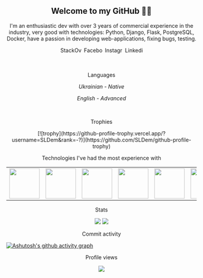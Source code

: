 <h2 align="center">Welcome to my GitHub 👋😀</h2>

<p align="center">
I'm an enthusiastic dev with over 3 years of commercial experience in the industry, very good with technologies: Python, Django, Flask, PostgreSQL, Docker, have a passion in developing web-applications, fixing bugs, testing.
</p>

<p align="center">
<a href="https://stackoverflow.com/users/14535309/sldem"><img src="https://img.shields.io/badge/StackOverflow-orange" alt="StackOverflow" width="60" height="17"></a> <a href="https://www.facebook.com/slavko.dem/"><img src="https://img.shields.io/badge/Facebook-blue" alt="Facebook" width="50" height="17"></a> <a href="https://www.instagram.com/yaroslav8342/"><img src="https://img.shields.io/badge/Instagram-ee76f2" alt="Instagram" width="50" height="17"></a> <a href="https://www.linkedin.com/in/yaroslav-demtsiukh/"><img src="https://img.shields.io/badge/Linkedin-20abc6" alt="Linkedin" width="50" height="17"></a>
</p>

<br>

<p align="center">
Languages
</p>


<p align="center">
<i>Ukrainian - Native</i>
</p>

<p align="center">
<i>English - Advanced</i>
</p>

<br>

<p align="center">
Trophies
</p>

<p align="center">
[![trophy](https://github-profile-trophy.vercel.app/?username=SLDem&rank=-?)](https://github.com/SLDem/github-profile-trophy)
</p>


<p align="center">
Technologies I've had the most experience with
</p>

<table style="width: 100%; border: none;" cellspacing="0" cellpadding="0" border="0">
  <tr>
    <td><img height=80 width=80 src="https://cdn.jsdelivr.net/gh/devicons/devicon@latest/icons/python/python-original-wordmark.svg"/></td>
    <td><img height=80 width=80 src="https://cdn.jsdelivr.net/gh/devicons/devicon@latest/icons/postgresql/postgresql-original-wordmark.svg" /></td>
    <td><img height=80 width=80 src="https://cdn.jsdelivr.net/gh/devicons/devicon@latest/icons/mongodb/mongodb-original-wordmark.svg" /></td>
    <td><img height=80 width=80 src="https://cdn.jsdelivr.net/gh/devicons/devicon@latest/icons/kubernetes/kubernetes-original-wordmark.svg" /></td>
    <td><img height=80 width=80 src="https://cdn.jsdelivr.net/gh/devicons/devicon@latest/icons/docker/docker-original-wordmark.svg" /></td>
    <td><img height=80 width=80 src="https://cdn.jsdelivr.net/gh/devicons/devicon@latest/icons/nginx/nginx-original.svg" /></td>
    <td><img height=80 width=80 src="https://cdn.jsdelivr.net/gh/devicons/devicon@latest/icons/django/django-plain-wordmark.svg" /></td>
    <td><img height=80 width=80 src="https://cdn.jsdelivr.net/gh/devicons/devicon@latest/icons/flask/flask-original-wordmark.svg" /></td>
  </tr>
</table>


<p align="center">
Stats
</p>

<p align="center">
<a href="https://github.com/anuraghazra/github-readme-stats"><img src="https://github-readme-stats.vercel.app/api/top-langs/?username=SLDem"></a>  <img src="https://github-readme-stats.vercel.app/api?username=SLDem&show_icons=true&line_height=40">
</p>

<p align="center">
Commit activity
</p>

[![Ashutosh's github activity graph](https://github-readme-activity-graph.vercel.app/graph?username=SLDem&theme=github-compact)](https://github.com/ashutosh00710/github-readme-activity-graph)

<p align="center">
Profile views
</p>

<p align="center">
  <a href="https://u8views.com/github/SLDem"><img src="https://u8views.com/api/v1/github/profiles/60467780/views/day-week-month-total-count.svg"></a>
</p>
